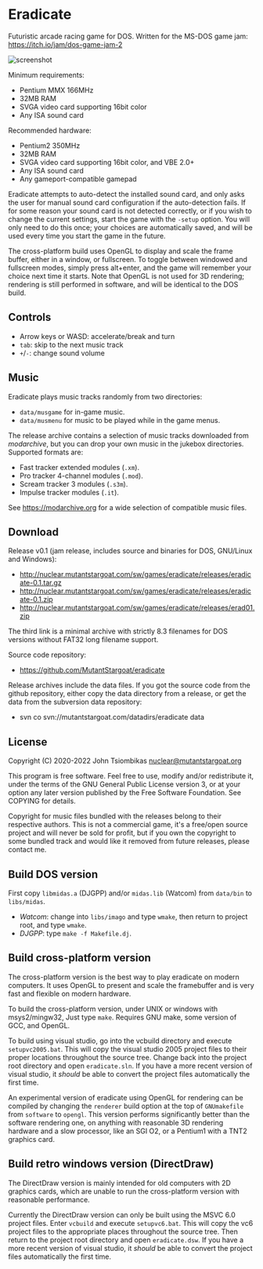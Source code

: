 Eradicate
=========
Futuristic arcade racing game for DOS.
Written for the MS-DOS game jam: https://itch.io/jam/dos-game-jam-2

![screenshot](http://nuclear.mutantstargoat.com/sw/games/eradicate/shots/shot1-game-thumb.jpg)

Minimum requirements:
  - Pentium MMX 166MHz
  - 32MB RAM
  - SVGA video card supporting 16bit color
  - Any ISA sound card

Recommended hardware:
  - Pentium2 350MHz
  - 32MB RAM
  - SVGA video card supporting 16bit color, and VBE 2.0+
  - Any ISA sound card
  - Any gameport-compatible gamepad

Eradicate attempts to auto-detect the installed sound card, and only asks the
user for manual sound card configuration if the auto-detection fails. If for
some reason your sound card is not detected correctly, or if you wish to change
the current settings, start the game with the `-setup` option. You will only
need to do this once; your choices are automatically saved, and will be used
every time you start the game in the future.

The cross-platform build uses OpenGL to display and scale the frame buffer,
either in a window, or fullscreen. To toggle between windowed and fullscreen
modes, simply press alt+enter, and the game will remember your choice next time
it starts.  Note that OpenGL is not used for 3D rendering; rendering is still
performed in software, and will be identical to the DOS build.


Controls
--------
  - Arrow keys or WASD: accelerate/break and turn
  - `tab`: skip to the next music track
  - `+`/`-`: change sound volume


Music
-----
Eradicate plays music tracks randomly from two directories:
  - `data/musgame` for in-game music.
  - `data/musmenu` for music to be played while in the game menus.

The release archive contains a selection of music tracks downloaded from
*modarchive*, but you can drop your own music in the jukebox directories.
Supported formats are:
  - Fast tracker extended modules (`.xm`).
  - Pro tracker 4-channel modules (`.mod`).
  - Scream tracker 3 modules (`.s3m`).
  - Impulse tracker modules (`.it`).

See https://modarchive.org for a wide selection of compatible music files.


Download
--------

Release v0.1 (jam release, includes source and binaries for DOS, GNU/Linux and Windows):
  - http://nuclear.mutantstargoat.com/sw/games/eradicate/releases/eradicate-0.1.tar.gz
  - http://nuclear.mutantstargoat.com/sw/games/eradicate/releases/eradicate-0.1.zip
  - http://nuclear.mutantstargoat.com/sw/games/eradicate/releases/erad01.zip

The third link is a minimal archive with strictly 8.3 filenames for DOS versions
without FAT32 long filename support.

Source code repository:
  - https://github.com/MutantStargoat/eradicate

Release archives include the data files. If you got the source code from the github
repository, either copy the data directory from a release, or get the data from
the subversion data repository:
  - svn co svn://mutantstargoat.com/datadirs/eradicate data


License
-------
Copyright (C) 2020-2022 John Tsiombikas <nuclear@mutantstargoat.org>

This program is free software. Feel free to use, modify and/or redistribute it,
under the terms of the GNU General Public License version 3, or at your option
any later version published by the Free Software Foundation.
See COPYING for details.

Copyright for music files bundled with the releases belong to their respective
authors. This is not a commercial game, it's a free/open source project and
will never be sold for profit, but if you own the copyright to some bundled
track and would like it removed from future releases, please contact me.


Build DOS version
-----------------
First copy `libmidas.a` (DJGPP) and/or `midas.lib` (Watcom) from `data/bin` to
`libs/midas`.

  - *Watcom*: change into `libs/imago` and type `wmake`, then return to project
    root, and type `wmake`.
  - *DJGPP*: type `make -f Makefile.dj`.


Build cross-platform version
----------------------------
The cross-platform version is the best way to play eradicate on modern
computers. It uses OpenGL to present and scale the framebuffer and is very fast
and flexible on modern hardware.

To build the cross-platform version, under UNIX or windows with msys2/mingw32,
Just type `make`. Requires GNU make, some version of GCC, and OpenGL.

To build using visual studio, go into the vcbuild directory and execute
`setupvc2005.bat`. This will copy the visual studio 2005 project files to their
proper locations throughout the source tree. Change back into the project root
directory and open `eradicate.sln`. If you have a more recent version of visual
studio, it *should* be able to convert the project files automatically the first
time.

An experimental version of eradicate using OpenGL for rendering can be compiled
by changing the `renderer` build option at the top of `GNUmakefile` from
`software` to `opengl`. This version performs significantly better than the
software rendering one, on anything with reasonable 3D rendering hardware and
a slow processor, like an SGI O2, or a Pentium1 with a TNT2 graphics card.


Build retro windows version (DirectDraw)
----------------------------------------
The DirectDraw version is mainly intended for old computers with 2D graphics
cards, which are unable to run the cross-platform version with reasonable
performance.

Currently the DirectDraw version can only be built using the MSVC 6.0 project
files. Enter `vcbuild` and execute `setupvc6.bat`. This will copy the vc6
project files to the appropriate places throughout the source tree. Then return
to the project root directory and open `eradicate.dsw`. If you have a more
recent version of visual studio, it *should* be able to convert the project
files automatically the first time.
